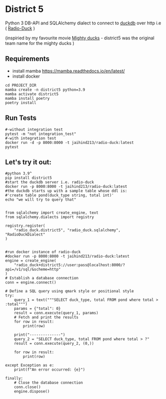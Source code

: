 # District 5 
Python 3 DB-API and SQLAlchemy dialect to connect to [duckdb](https://duckdb.org) 
over http i.e ( [Radio-Duck](https://github.com/jaihind213/radio-duck) )

(inspiried by my favourite movie [Mighty ducks](https://www.imdb.com/title/tt0104868) - district5 was the original team name for the mighty ducks )

## Requirements

- install mamba https://mamba.readthedocs.io/en/latest/
- install docker

```
cd PROJECT_DIR
mamba create -n district5 python=3.9
mamba activate district5
mamba install poetry
poetry install
```

## Run Tests
```
#-without integration test
pytest -m "not integration_test" 
#-with integration test
docker run -d -p 8000:8000 -t jaihind213/radio-duck:latest
pytest
```

## Let's try it out:
```
#python 3.9^
pip install district5
#start the duckdb server i.e. radio-duck
docker run -p 8000:8000 -t jaihind213/radio-duck:latest
#the duckdb starts up with a sample table whose ddl is: 
#'create table pond(duck_type string, total int)'
echo "we will try to query that"
```

```

from sqlalchemy import create_engine, text
from sqlalchemy.dialects import registry

registry.register(
    "radio_duck.district5", "radio_duck.sqlalchemy", "RadioDuckDialect"
)


#run docker instance of radio-duck
#docker run -p 8000:8000 -t jaihind213/radio-duck:latest
engine = create_engine(
    "radio_duck+district5://user:pass@localhost:8000/?api=/v1/sql/&scheme=http"
)
# Establish a database connection
conn = engine.connect()

# Define a SQL query using qmark style or positional style
try:
    query_1 = text("""SELECT duck_type, total FROM pond where total > :total""")
    params = {"total": 0}
    result = conn.execute(query_1, params)
    # Fetch and print the results
    for row in result:
        print(row)

    print("--------------")
    query_2 = "SELECT duck_type, total FROM pond where total > ?"
    result = conn.execute(query_2, (0,))

    for row in result:
        print(row)

except Exception as e:
    print(f"An error occurred: {e}")

finally:
    # Close the database connection
    conn.close()
    engine.dispose()

```